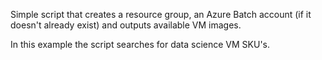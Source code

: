 Simple script that creates a resource group, an Azure Batch account (if it doesn't already exist) and outputs available VM images. 

In this example the script searches for data science VM SKU's.   
